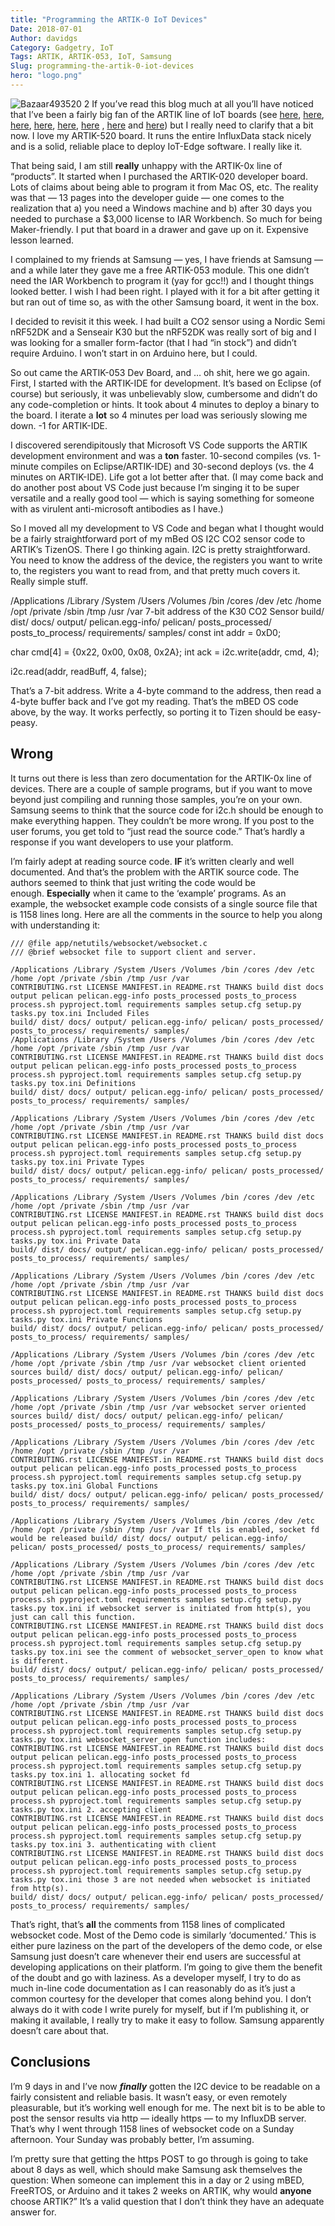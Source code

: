 ```yaml
---
title: "Programming the ARTIK-0 IoT Devices"
Date: 2018-07-01
Author: davidgs
Category: Gadgetry, IoT
Tags: ARTIK, ARTIK-053, IoT, Samsung
Slug: programming-the-artik-0-iot-devices
hero: "logo.png"
---
```


![Bazaar493520 2](https://davidgs.com/wp-content/uploads/2018/07/bazaar493520_2.jpg "bazaar493520_2.jpg") If you’ve read this blog much at all you’ll have noticed that I’ve been a fairly big fan of the ARTIK line of IoT boards (see [here](https://davidgs.com/2017/winter-vacation-iot-artik-5/), [here](https://davidgs.com/2017/making-artik-5-iot-gateway-kura/), [here](https://davidgs.com/2017/make-your-artik-520-scream/), [here](https://davidgs.com/2017/how-to-save-your-artik-520-backup/), [here](https://davidgs.com/2017/artik-520-droplit-io-edge-device/), [here](https://davidgs.com/2017/openhab-server-artik-520/) , [here](https://davidgs.com/2017/running-influxdb-on-an-artik-520/) and [here](https://davidgs.com/2017/influxdb-on-artik-520-redux/)) but I really need to clarify that a bit now. I love my ARTIK-520 board. It runs the entire InfluxData stack nicely and is a solid, reliable place to deploy IoT-Edge software. I really like it.

That being said, I am still **really** unhappy with the ARTIK-0x line of “products”. It started when I purchased the ARTIK-020 developer board. Lots of claims about being able to program it from Mac OS, etc. The reality was that — 13 pages into the developer guide — one comes to the realization that a) you need a Windows machine and b) after 30 days you needed to purchase a $3,000 license to IAR Workbench. So much for being Maker-friendly. I put that board in a drawer and gave up on it. Expensive lesson learned.

I complained to my friends at Samsung — yes, I have friends at Samsung — and a while later they gave me a free ARTIK-053 module. This one didn’t need the IAR Workbench to program it (yay for gcc!!) and I thought things looked better. I wish I had been right. I played with it for a bit after getting it but ran out of time so, as with the other Samsung board, it went in the box.

I decided to revisit it this week. I had built a CO2 sensor using a Nordic Semi nRF52DK and a Senseair K30 but the nRF52DK was really sort of big and I was looking for a smaller form-factor (that I had “in stock”) and didn’t require Arduino. I won’t start in on Arduino here, but I could.

So out came the ARTIK-053 Dev Board, and … oh shit, here we go again. First, I started with the ARTIK-IDE for development. It’s based on Eclipse (of course) but seriously, it was unbelievably slow, cumbersome and didn’t do any code-completion or hints. It took about 4 minutes to deploy a binary to the board. I iterate a **lot** so 4 minutes per load was seriously slowing me down. -1 for ARTIK-IDE.

I discovered serendipitously that Microsoft VS Code supports the ARTIK development environment and was a **ton** faster. 10-second compiles (vs. 1-minute compiles on Eclipse/ARTIK-IDE) and 30-second deploys (vs. the 4 minutes on ARTIK-IDE). Life got a lot better after that. (I may come back and do another post about VS Code just because I’m singing it to be super versatile and a really good tool — which is saying something for someone with as virulent anti-microsoft antibodies as I have.)

So I moved all my development to VS Code and began what I thought would be a fairly straightforward port of my mBed OS I2C CO2 sensor code to ARTIK’s TizenOS. There I go thinking again. I2C is pretty straightforward. You need to know the address of the device, the registers you want to write to, the registers you want to read from, and that pretty much covers it. Really simple stuff.

/Applications /Library /System /Users /Volumes /bin /cores /dev /etc /home /opt /private /sbin /tmp /usr /var 7-bit address of the K30 CO2 Sensor build/ dist/ docs/ output/ pelican.egg-info/ pelican/ posts_processed/ posts_to_process/ requirements/ samples/
const int addr = 0xD0;

char cmd[4] = {0x22, 0x00, 0x08, 0x2A};
int ack = i2c.write(addr, cmd, 4);

i2c.read(addr, readBuff, 4, false);

That’s a 7-bit address. Write a 4-byte command to the address, then read a 4-byte buffer back and I’ve got my reading. That’s the mBED OS code above, by the way. It works perfectly, so porting it to Tizen should be easy-peasy.

**Wrong**
---------

It turns out there is less than zero documentation for the ARTIK-0x line of devices. There are a couple of sample programs, but if you want to move beyond just compiling and running those samples, you’re on your own. Samsung seems to think that the source code for i2c.h should be enough to make everything happen. They couldn’t be more wrong. If you post to the user forums, you get told to “just read the source code.” That’s hardly a response if you want developers to use your platform.

I’m fairly adept at reading source code. **IF** it’s written clearly and well documented. And that’s the problem with the ARTIK source code. The authors seemed to think that just writing the code would be enough. **Especially** when it came to the ‘example’ programs. As an example, the websocket example code consists of a single source file that is 1158 lines long. Here are all the comments in the source to help you along with understanding it:

``` {.line-numbers}
/// @file app/netutils/websocket/websocket.c
/// @brief websocket file to support client and server.

/Applications /Library /System /Users /Volumes /bin /cores /dev /etc /home /opt /private /sbin /tmp /usr /var
CONTRIBUTING.rst LICENSE MANIFEST.in README.rst THANKS build dist docs output pelican pelican.egg-info posts_processed posts_to_process process.sh pyproject.toml requirements samples setup.cfg setup.py tasks.py tox.ini Included Files
build/ dist/ docs/ output/ pelican.egg-info/ pelican/ posts_processed/ posts_to_process/ requirements/ samples/
/Applications /Library /System /Users /Volumes /bin /cores /dev /etc /home /opt /private /sbin /tmp /usr /var
CONTRIBUTING.rst LICENSE MANIFEST.in README.rst THANKS build dist docs output pelican pelican.egg-info posts_processed posts_to_process process.sh pyproject.toml requirements samples setup.cfg setup.py tasks.py tox.ini Definitions
build/ dist/ docs/ output/ pelican.egg-info/ pelican/ posts_processed/ posts_to_process/ requirements/ samples/

/Applications /Library /System /Users /Volumes /bin /cores /dev /etc /home /opt /private /sbin /tmp /usr /var
CONTRIBUTING.rst LICENSE MANIFEST.in README.rst THANKS build dist docs output pelican pelican.egg-info posts_processed posts_to_process process.sh pyproject.toml requirements samples setup.cfg setup.py tasks.py tox.ini Private Types
build/ dist/ docs/ output/ pelican.egg-info/ pelican/ posts_processed/ posts_to_process/ requirements/ samples/

/Applications /Library /System /Users /Volumes /bin /cores /dev /etc /home /opt /private /sbin /tmp /usr /var
CONTRIBUTING.rst LICENSE MANIFEST.in README.rst THANKS build dist docs output pelican pelican.egg-info posts_processed posts_to_process process.sh pyproject.toml requirements samples setup.cfg setup.py tasks.py tox.ini Private Data
build/ dist/ docs/ output/ pelican.egg-info/ pelican/ posts_processed/ posts_to_process/ requirements/ samples/

/Applications /Library /System /Users /Volumes /bin /cores /dev /etc /home /opt /private /sbin /tmp /usr /var
CONTRIBUTING.rst LICENSE MANIFEST.in README.rst THANKS build dist docs output pelican pelican.egg-info posts_processed posts_to_process process.sh pyproject.toml requirements samples setup.cfg setup.py tasks.py tox.ini Private Functions
build/ dist/ docs/ output/ pelican.egg-info/ pelican/ posts_processed/ posts_to_process/ requirements/ samples/

/Applications /Library /System /Users /Volumes /bin /cores /dev /etc /home /opt /private /sbin /tmp /usr /var websocket client oriented sources build/ dist/ docs/ output/ pelican.egg-info/ pelican/ posts_processed/ posts_to_process/ requirements/ samples/

/Applications /Library /System /Users /Volumes /bin /cores /dev /etc /home /opt /private /sbin /tmp /usr /var websocket server oriented sources build/ dist/ docs/ output/ pelican.egg-info/ pelican/ posts_processed/ posts_to_process/ requirements/ samples/

/Applications /Library /System /Users /Volumes /bin /cores /dev /etc /home /opt /private /sbin /tmp /usr /var
CONTRIBUTING.rst LICENSE MANIFEST.in README.rst THANKS build dist docs output pelican pelican.egg-info posts_processed posts_to_process process.sh pyproject.toml requirements samples setup.cfg setup.py tasks.py tox.ini Global Functions
build/ dist/ docs/ output/ pelican.egg-info/ pelican/ posts_processed/ posts_to_process/ requirements/ samples/

/Applications /Library /System /Users /Volumes /bin /cores /dev /etc /home /opt /private /sbin /tmp /usr /var If tls is enabled, socket fd would be released build/ dist/ docs/ output/ pelican.egg-info/ pelican/ posts_processed/ posts_to_process/ requirements/ samples/

/Applications /Library /System /Users /Volumes /bin /cores /dev /etc /home /opt /private /sbin /tmp /usr /var
CONTRIBUTING.rst LICENSE MANIFEST.in README.rst THANKS build dist docs output pelican pelican.egg-info posts_processed posts_to_process process.sh pyproject.toml requirements samples setup.cfg setup.py tasks.py tox.ini if websocket server is initiated from http(s), you just can call this function.
CONTRIBUTING.rst LICENSE MANIFEST.in README.rst THANKS build dist docs output pelican pelican.egg-info posts_processed posts_to_process process.sh pyproject.toml requirements samples setup.cfg setup.py tasks.py tox.ini see the comment of websocket_server_open to know what is different.
build/ dist/ docs/ output/ pelican.egg-info/ pelican/ posts_processed/ posts_to_process/ requirements/ samples/

/Applications /Library /System /Users /Volumes /bin /cores /dev /etc /home /opt /private /sbin /tmp /usr /var
CONTRIBUTING.rst LICENSE MANIFEST.in README.rst THANKS build dist docs output pelican pelican.egg-info posts_processed posts_to_process process.sh pyproject.toml requirements samples setup.cfg setup.py tasks.py tox.ini websocket_server_open function includes:
CONTRIBUTING.rst LICENSE MANIFEST.in README.rst THANKS build dist docs output pelican pelican.egg-info posts_processed posts_to_process process.sh pyproject.toml requirements samples setup.cfg setup.py tasks.py tox.ini 1. allocating socket fd
CONTRIBUTING.rst LICENSE MANIFEST.in README.rst THANKS build dist docs output pelican pelican.egg-info posts_processed posts_to_process process.sh pyproject.toml requirements samples setup.cfg setup.py tasks.py tox.ini 2. accepting client
CONTRIBUTING.rst LICENSE MANIFEST.in README.rst THANKS build dist docs output pelican pelican.egg-info posts_processed posts_to_process process.sh pyproject.toml requirements samples setup.cfg setup.py tasks.py tox.ini 3. authenticating with client
CONTRIBUTING.rst LICENSE MANIFEST.in README.rst THANKS build dist docs output pelican pelican.egg-info posts_processed posts_to_process process.sh pyproject.toml requirements samples setup.cfg setup.py tasks.py tox.ini those 3 are not needed when websocket is initiated from http(s).
build/ dist/ docs/ output/ pelican.egg-info/ pelican/ posts_processed/ posts_to_process/ requirements/ samples/
```

That’s right, that’s **all** the comments from 1158 lines of complicated websocket code. Most of the Demo code is similarly ‘documented.’ This is either pure laziness on the part of the developers of the demo code, or else Samsung just doesn’t care whenever their end users are successful at developing applications on their platform. I’m going to give them the benefit of the doubt and go with laziness. As a developer myself, I try to do as much in-line code documentation as I can reasonably do as it’s just a common courtesy for the developer that comes along behind you. I don’t always do it with code I write purely for myself, but if I’m publishing it, or making it available, I really try to make it easy to follow. Samsung apparently doesn’t care about that.

Conclusions
-----------

I’m 9 days in and I’ve now ***finally*** gotten the I2C device to be readable on a fairly consistent and reliable basis. It wasn’t easy, or even remotely pleasurable, but it’s working well enough for me. The next bit is to be able to post the sensor results via http — ideally https — to my InfluxDB server. That’s why I went through 1158 lines of websocket code on a Sunday afternoon. Your Sunday was probably better, I’m assuming.

I’m pretty sure that getting the https POST to go through is going to take about 8 days as well, which should make Samsung ask themselves the question: When someone can implement this in a day or 2 using mBED, FreeRTOS, or Arduino and it takes 2 weeks on ARTIK, why would **anyone** choose ARTIK?” It’s a valid question that I don’t think they have an adequate answer for.


